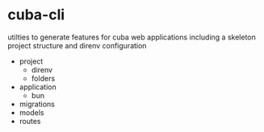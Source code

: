 # cuba-cli

utilties to generate features for cuba web applications including a skeleton project structure and direnv configuration

- project
    - direnv
    - folders
- application
    - bun
- migrations
- models
- routes
